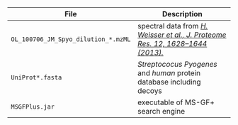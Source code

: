 | File | Description |
|------|-------------|
| `OL_100706_JM_Spyo_dilution_*.mzML` | spectral data from [*H. Weisser et al., J. Proteome Res. 12, 1628–1644 (2013).*](https://pubs.acs.org/doi/abs/10.1021/pr300992u) |
| `UniProt*.fasta`  | *Streptococus Pyogenes* and *human* protein database including decoys |
| `MSGFPlus.jar`  | executable of MS-GF+ search engine |
